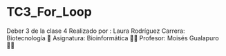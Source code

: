 # TC3_For_Loop
 Deber 3 de la clase 4
 Realizado por :  Laura Rodríguez
Carrera: Biotecnología  🔬
Asignatura: Bioinformática  👩‍💻
Profesor: Moisés Gualapuro  👨‍🏫
